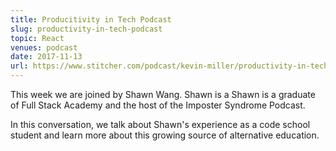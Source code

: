 ```yaml
---
title: Producitivity in Tech Podcast
slug: productivity-in-tech-podcast
topic: React
venues: podcast
date: 2017-11-13
url: https://www.stitcher.com/podcast/kevin-miller/productivity-in-tech-podcast/e/52208723?autoplay=true
---
```


This week we are joined by Shawn Wang. Shawn is a Shawn is a graduate of Full Stack Academy and the host of the Imposter Syndrome Podcast.

In this conversation, we talk about Shawn's experience as a code school student and learn more about this growing source of alternative education.